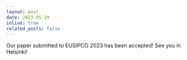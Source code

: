 ```yaml
---
layout: post
date: 2023-05-29
inline: true
related_posts: false
---
```


Our paper submitted to EUSIPCO 2023 has been accepted! See you in Helsinki!
